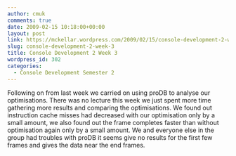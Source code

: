 ```yaml
---
author: cmuk
comments: true
date: 2009-02-15 10:18:00+00:00
layout: post
link: https://mckellar.wordpress.com/2009/02/15/console-development-2-week-3/
slug: console-development-2-week-3
title: Console Development 2 Week 3
wordpress_id: 302
categories:
  - Console Development Semester 2
---
```


Following on from last week we carried on using proDB to analyse our optimisations. There was no lecture this week we just spent more time gathering more results and comparing the optimisations. We found out instruction cache misses had decreased with our optimisation only by a small amount, we also found out the frame completes faster than without optimisation again only by a small amount. We and everyone else in the group had troubles with proDB it seems give no results for the first few frames and gives the data near the end frames.
